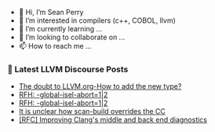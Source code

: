 - 👋 Hi, I’m Sean Perry
- 👀 I’m interested in compilers (c++, COBOL, llvm)
- 🌱 I’m currently learning ...
- 💞️ I’m looking to collaborate on ...
- 📫 How to reach me ...

<!---
s66perry/s66perry is a ✨ special ✨ repository because its `README.md` (this file) appears on your GitHub profile.
You can click the Preview link to take a look at your changes.
--->
### 📕 Latest LLVM Discourse Posts

<!-- DISCOURSE-LLVM:START -->
- [The doubt to LLVM.org-How to add the new type?](https://discourse.llvm.org/t/the-doubt-to-llvm-org-how-to-add-the-new-type/45503#post_3)
- [RFH: -global-isel-abort=1|2](https://discourse.llvm.org/t/rfh-global-isel-abort-1-2/70607#post_6)
- [RFH: -global-isel-abort=1|2](https://discourse.llvm.org/t/rfh-global-isel-abort-1-2/70607#post_5)
- [It is unclear how scan-build overrides the CC](https://discourse.llvm.org/t/it-is-unclear-how-scan-build-overrides-the-cc/70618#post_6)
- [[RFC] Improving Clang&#39;s middle and back end diagnostics](https://discourse.llvm.org/t/rfc-improving-clangs-middle-and-back-end-diagnostics/69261#post_17)
<!-- DISCOURSE-LLVM:END -->
